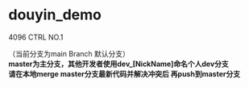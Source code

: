 # douyin_demo
4096 CTRL NO.1

（当前分支为main Branch 默认分支）<br/>
**master为主分支，其他开发者使用dev_[NickName]命名个人dev分支<br/>
请在本地merge master分支最新代码并解决冲突后 再push到master分支**
